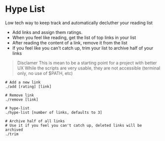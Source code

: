 Hype List
===

Low tech way to keep track and automatically decluther your reading list
* Add links and assign them ratings.
* When you feel like reading, get the list of top links in your list
* After reading the content of a link, remove it from the list
* If you feel like you can't catch up, trim your list to archive half of your links

> Disclamer
> This is mean to be a starting point for a project with better UX
> While the scripts are very usable, they are not accessible (terminal only, no use of $PATH, etc)


```
# Add a new link
./add [rating] [link]

# Remove link
./remove [link]

# hype-list
./hype-list [number of links, defaults to 3]

# Archive half of all links
# Use it if you feel you can't catch up, deleted links will be archived
./trim
```


